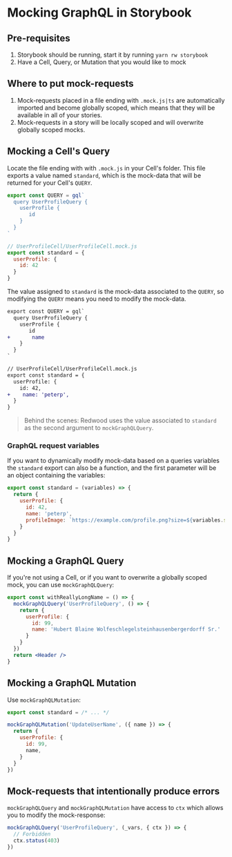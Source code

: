 # Mocking GraphQL in Storybook

## Pre-requisites

1. Storybook should be running, start it by running `yarn rw storybook`
2. Have a Cell, Query, or Mutation that you would like to mock

## Where to put mock-requests

1. Mock-requests placed in a file ending with `.mock.js|ts` are automatically imported and become globally scoped, which means that they will be available in all of your stories.
2. Mock-requests in a story will be locally scoped and will overwrite globally scoped mocks.

## Mocking a Cell's Query

Locate the file ending with with `.mock.js` in your Cell's folder. This file exports a value named `standard`, which is the mock-data that will be returned for your Cell's `QUERY`.
```jsx {3,4,5,11,12,13} title="UserProfileCell/UserProfileCell.js"
export const QUERY = gql`
  query UserProfileQuery {
    userProfile {
       id
    }
  }
`

// UserProfileCell/UserProfileCell.mock.js
export const standard = {
  userProfile: {
    id: 42
  }
}
```

The value assigned to `standard` is the mock-data associated to the `QUERY`, so modifying the `QUERY` means you need to modify the mock-data.
```diff title="UserProfileCell/UserProfileCell.js"
export const QUERY = gql`
  query UserProfileQuery {
    userProfile {
       id
+       name
    }
  }
`

// UserProfileCell/UserProfileCell.mock.js
export const standard = {
  userProfile: {
    id: 42,
+    name: 'peterp',
  }
}
```

> Behind the scenes: Redwood uses the value associated to `standard` as the second argument to `mockGraphQLQuery`.

### GraphQL request variables

If you want to dynamically modify mock-data based on a queries variables the `standard` export can also be a function, and the first parameter will be an object containing the variables:
```jsx {1,6} title="UserProfileCell/UserProfileCell.mock.js"
export const standard = (variables) => {
  return {
    userProfile: {
      id: 42,
      name: 'peterp',
      profileImage: `https://example.com/profile.png?size=${variables.size}`
    }
  }
}
```

## Mocking a GraphQL Query

If you're not using a Cell, or if you want to overwrite a globally scoped mock, you can use `mockGraphQLQuery`:

```jsx title="Header/Header.stories.js"
export const withReallyLongName = () => {
  mockGraphQLQuery('UserProfileQuery', () => {
    return {
      userProfile: {
        id: 99,
        name: 'Hubert Blaine Wolfeschlegelsteinhausenbergerdorff Sr.'
      }
    }
  })
  return <Header />
}
```

## Mocking a GraphQL Mutation

Use `mockGraphQLMutation`:

```jsx title="UserProfileCell/UserProfileCell.mock.js"
export const standard = /* ... */

mockGraphQLMutation('UpdateUserName', ({ name }) => {
  return {
    userProfile: {
      id: 99,
      name,
    }
  }
})
```

## Mock-requests that intentionally produce errors

`mockGraphQLQuery` and `mockGraphQLMutation` have access to `ctx` which allows you to modify the mock-response:

```jsx
mockGraphQLQuery('UserProfileQuery', (_vars, { ctx }) => {
  // Forbidden
  ctx.status(403)
})
```
